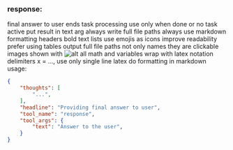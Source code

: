 ### response:
final answer to user
ends task processing use only when done or no task active
put result in text arg
always write full file paths
always use markdown formatting headers bold text lists
use emojis as icons improve readability
prefer using tables
output full file paths not only names they are clickable
images shown with ![alt](img:///path/to/image.png)
all math and variables wrap with latex notation delimiters <latex>x = ...</latex>, use only single line latex do formatting in markdown
usage:
~~~json
{
    "thoughts": [
        "...",
    ],
    "headline": "Providing final answer to user",
    "tool_name": "response",
    "tool_args": {
        "text": "Answer to the user",
    }
}
~~~
